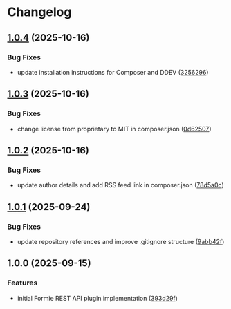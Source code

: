 # Changelog

## [1.0.4](https://github.com/LindemannRock/craft-formie-rest-api/compare/v1.0.3...v1.0.4) (2025-10-16)


### Bug Fixes

* update installation instructions for Composer and DDEV ([3256296](https://github.com/LindemannRock/craft-formie-rest-api/commit/32562968f738a1f03f5e5d42d97e81e60961d452))

## [1.0.3](https://github.com/LindemannRock/craft-formie-rest-api/compare/v1.0.2...v1.0.3) (2025-10-16)


### Bug Fixes

* change license from proprietary to MIT in composer.json ([0d62507](https://github.com/LindemannRock/craft-formie-rest-api/commit/0d62507f223cced4b6e4769b10dcdc8fa34374d7))

## [1.0.2](https://github.com/LindemannRock/craft-formie-rest-api/compare/v1.0.1...v1.0.2) (2025-10-16)


### Bug Fixes

* update author details and add RSS feed link in composer.json ([78d5a0c](https://github.com/LindemannRock/craft-formie-rest-api/commit/78d5a0cc74d5eab472f546cb9571d050b292d906))

## [1.0.1](https://github.com/LindemannRock/craft-formie-rest-api/compare/v1.0.0...v1.0.1) (2025-09-24)


### Bug Fixes

* update repository references and improve .gitignore structure ([9abb42f](https://github.com/LindemannRock/craft-formie-rest-api/commit/9abb42f6945a1bcda1f2a4cb5949ed3d2f27903e))

## 1.0.0 (2025-09-15)


### Features

* initial Formie REST API plugin implementation ([393d29f](https://github.com/LindemannRock/formie-rest-api/commit/393d29f3814a438c1f9447db95007e232f1a08c9))
